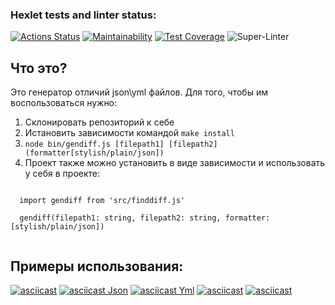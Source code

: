### Hexlet tests and linter status:
[![Actions Status](https://github.com/nofacez/frontend-project-lvl2/workflows/hexlet-check/badge.svg)](https://github.com/nofacez/frontend-project-lvl2/actions)
[![Maintainability](https://api.codeclimate.com/v1/badges/00420ad8aa4a76c099b7/maintainability)](https://codeclimate.com/github/nofacez/frontend-project-lvl2/maintainability)
[![Test Coverage](https://api.codeclimate.com/v1/badges/00420ad8aa4a76c099b7/test_coverage)](https://codeclimate.com/github/nofacez/frontend-project-lvl2/test_coverage)
![Super-Linter](https://github.com/nofacez/frontend-project-lvl1/workflows/lint/badge.svg)

## Что это? 
  Это генератор отличий json\yml файлов. Для того, чтобы им воспользоваться нужно:
  1) Склонировать репозиторий к себе
  2) Истановить зависимости командой ```make install```
  3) ```node bin/gendiff.js [filepath1] [filepath2] (formatter[stylish/plain/json])```
  4) Проект также можно установить в виде зависимости и использовать у себя в проекте:
  ``````
  
    import gendiff from 'src/finddiff.js'
    
    gendiff(filepath1: string, filepath2: string, formatter: [stylish/plain/json])
    
  ``````
  
## Примеры использования:
[![asciicast](https://asciinema.org/a/G1N6G3nTF6XboMlNZ1uv7x2k9.svg)](https://asciinema.org/a/G1N6G3nTF6XboMlNZ1uv7x2k9)
[![asciicast Json](https://asciinema.org/a/Svt5QLRMlecQT0tGTZxSSKlWi.svg)](https://asciinema.org/a/Svt5QLRMlecQT0tGTZxSSKlWi)
[![asciicast Yml](https://asciinema.org/a/HtU4ny4BTxy1XjSNTcS4NfhiI.svg)](https://asciinema.org/a/HtU4ny4BTxy1XjSNTcS4NfhiI)
[![asciicast](https://asciinema.org/a/389398.svg)](https://asciinema.org/a/389398)
[![asciicast](https://asciinema.org/a/SrrdZD58CvVRC5iHPX5PAP0uD.svg)](https://asciinema.org/a/SrrdZD58CvVRC5iHPX5PAP0uD)
